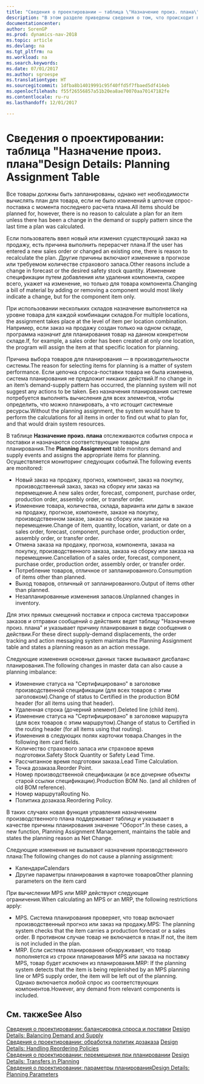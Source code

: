 ```yaml
---
title: "Сведения о проектировании — таблица \"Назначение произ. плана\""
description: "В этом разделе приведены сведения о том, что происходит при изменении способа планирования товара."
documentationcenter: 
author: SorenGP
ms.prod: dynamics-nav-2018
ms.topic: article
ms.devlang: na
ms.tgt_pltfrm: na
ms.workload: na
ms.search.keywords: 
ms.date: 07/01/2017
ms.author: sgroespe
ms.translationtype: HT
ms.sourcegitcommit: 1dfba8b14019991c95f40ffd5f7fbaed5df414eb
ms.openlocfilehash: f55f26556857a51b20ea8ae70070aa70147182fe
ms.contentlocale: ru-ru
ms.lasthandoff: 12/01/2017

---
```

# <a name="design-details-planning-assignment-table"></a><span data-ttu-id="5931a-103">Сведения о проектировании: таблица "Назначение произ. плана"</span><span class="sxs-lookup"><span data-stu-id="5931a-103">Design Details: Planning Assignment Table</span></span>
<span data-ttu-id="5931a-104">Все товары должны быть запланированы, однако нет необходимости вычислять план для товара, если не было изменений в цепочке спрос-поставка с момента последнего расчета плана.</span><span class="sxs-lookup"><span data-stu-id="5931a-104">All items should be planned for, however, there is no reason to calculate a plan for an item unless there has been a change in the demand or supply pattern since the last time a plan was calculated.</span></span>  
  
<span data-ttu-id="5931a-105">Если пользователь ввел новый или изменил существующий заказ на продажу, есть причина выполнить перерасчет плана.</span><span class="sxs-lookup"><span data-stu-id="5931a-105">If the user has entered a new sales order or changed an existing one, there is reason to recalculate the plan.</span></span> <span data-ttu-id="5931a-106">Другие причины включают изменение в прогнозе или требуемом количестве страхового запаса.</span><span class="sxs-lookup"><span data-stu-id="5931a-106">Other reasons include a change in forecast or the desired safety stock quantity.</span></span> <span data-ttu-id="5931a-107">Изменение спецификации путем добавления или удаления компонента, скорее всего, укажет на изменение, но только для товара компонента.</span><span class="sxs-lookup"><span data-stu-id="5931a-107">Changing a bill of material by adding or removing a component would most likely indicate a change, but for the component item only.</span></span>  
  
<span data-ttu-id="5931a-108">При использовании нескольких складов назначение выполняется на уровне товара для каждой комбинации складов.</span><span class="sxs-lookup"><span data-stu-id="5931a-108">For multiple locations, the assignment takes place at the level of item per location combination.</span></span> <span data-ttu-id="5931a-109">Например, если заказ на продажу создан только на одном складе, программа назначит для планирования товар на данном конкретном складе.</span><span class="sxs-lookup"><span data-stu-id="5931a-109">If, for example, a sales order has been created at only one location, the program will assign the item at that specific location for planning.</span></span>  
  
<span data-ttu-id="5931a-110">Причина выбора товаров для планирования — в производительности системы.</span><span class="sxs-lookup"><span data-stu-id="5931a-110">The reason for selecting items for planning is a matter of system performance.</span></span> <span data-ttu-id="5931a-111">Если цепочка спроса-поставки товара не была изменена, система планирования не предложит никаких действий.</span><span class="sxs-lookup"><span data-stu-id="5931a-111">If no change in an item’s demand-supply pattern has occurred, the planning system will not suggest any actions to be taken.</span></span> <span data-ttu-id="5931a-112">Без назначения планирования системе потребуется выполнять вычисления для всех элементов, чтобы определить, что можно планировать, а что истощит системные ресурсы.</span><span class="sxs-lookup"><span data-stu-id="5931a-112">Without the planning assignment, the system would have to perform the calculations for all items in order to find out what to plan for, and that would drain system resources.</span></span>  
  
<span data-ttu-id="5931a-113">В таблице **Назначение произ. плана** отслеживаются события спроса и поставки и назначаются соответствующие товары для планирования.</span><span class="sxs-lookup"><span data-stu-id="5931a-113">The **Planning Assignment** table monitors demand and supply events and assigns the appropriate items for planning.</span></span> <span data-ttu-id="5931a-114">Осуществляется мониторинг следующих событий.</span><span class="sxs-lookup"><span data-stu-id="5931a-114">The following events are monitored:</span></span>  
  
* <span data-ttu-id="5931a-115">Новый заказ на продажу, прогноз, компонент, заказ на покупку, производственный заказ, заказ на сборку или заказ на перемещение.</span><span class="sxs-lookup"><span data-stu-id="5931a-115">A new sales order, forecast, component, purchase order, production order, assembly order, or transfer order.</span></span>  
* <span data-ttu-id="5931a-116">Изменение товара, количества, склада, варианта или даты в заказе на продажу, прогнозе, компоненте, заказе на покупку, производственном заказе, заказе на сборку или заказе на перемещение.</span><span class="sxs-lookup"><span data-stu-id="5931a-116">Change of item, quantity, location, variant, or date on a sales order, forecast, component, purchase order, production order, assembly order, or transfer order.</span></span>  
* <span data-ttu-id="5931a-117">Отмена заказа на продажу, прогноза, компонента, заказа на покупку, производственного заказа, заказа на сборку или заказа на перемещение.</span><span class="sxs-lookup"><span data-stu-id="5931a-117">Cancellation of a sales order, forecast, component, purchase order, production order, assembly order, or transfer order.</span></span>  
* <span data-ttu-id="5931a-118">Потребление товаров, отличное от запланированного.</span><span class="sxs-lookup"><span data-stu-id="5931a-118">Consumption of items other than planned.</span></span>  
* <span data-ttu-id="5931a-119">Выход товаров, отличный от запланированного.</span><span class="sxs-lookup"><span data-stu-id="5931a-119">Output of items other than planned.</span></span>  
* <span data-ttu-id="5931a-120">Незапланированные изменения запасов.</span><span class="sxs-lookup"><span data-stu-id="5931a-120">Unplanned changes in inventory.</span></span>  
  
<span data-ttu-id="5931a-121">Для этих прямых смещений поставки и спроса система трассировки заказов и отправки сообщений о действиях ведет таблицу "Назначение произ. плана" и указывает причину планирования в виде сообщения о действии.</span><span class="sxs-lookup"><span data-stu-id="5931a-121">For these direct supply-demand displacements, the order tracking and action messaging system maintains the Planning Assignment table and states a planning reason as an action message.</span></span>  
  
<span data-ttu-id="5931a-122">Следующие изменения основных данных также вызывают дисбаланс планирования.</span><span class="sxs-lookup"><span data-stu-id="5931a-122">The following changes in master data can also cause a planning imbalance:</span></span>  
  
* <span data-ttu-id="5931a-123">Изменение статуса на "Сертифицировано" в заголовке производственной спецификации (для всех товаров с этим заголовком).</span><span class="sxs-lookup"><span data-stu-id="5931a-123">Change of status to Certified in the production BOM header (for all items using that header).</span></span>  
* <span data-ttu-id="5931a-124">Удаленная строка (дочерний элемент).</span><span class="sxs-lookup"><span data-stu-id="5931a-124">Deleted line (child item).</span></span>  
* <span data-ttu-id="5931a-125">Изменение статуса на "Сертифицировано" в заголовке маршрута (для всех товаров с этим маршрутом).</span><span class="sxs-lookup"><span data-stu-id="5931a-125">Change of status to Certified in the routing header (for all items using that routing).</span></span>  
* <span data-ttu-id="5931a-126">Изменения в следующих полях карточки товара.</span><span class="sxs-lookup"><span data-stu-id="5931a-126">Changes in the following item card fields.</span></span>  
* <span data-ttu-id="5931a-127">Количество страхового запаса или страховое время подготовки.</span><span class="sxs-lookup"><span data-stu-id="5931a-127">Safety Stock Quantity or Safety Lead Time.</span></span>  
* <span data-ttu-id="5931a-128">Рассчитанное время подготовки заказа.</span><span class="sxs-lookup"><span data-stu-id="5931a-128">Lead Time Calculation.</span></span>  
* <span data-ttu-id="5931a-129">Точка дозаказа.</span><span class="sxs-lookup"><span data-stu-id="5931a-129">Reorder Point.</span></span>  
* <span data-ttu-id="5931a-130">Номер производственной спецификации (и все дочерние объекты старой ссылки спецификации).</span><span class="sxs-lookup"><span data-stu-id="5931a-130">Production BOM No. (and all children of old BOM reference).</span></span>  
* <span data-ttu-id="5931a-131">Номер маршрута</span><span class="sxs-lookup"><span data-stu-id="5931a-131">Routing No.</span></span>  
* <span data-ttu-id="5931a-132">Политика дозаказа.</span><span class="sxs-lookup"><span data-stu-id="5931a-132">Reordering Policy.</span></span>  
  
<span data-ttu-id="5931a-133">В таких случаях новая функция управления назначением производственного плана поддерживает таблицу и указывает в качестве причины планирования значение "Оборот".</span><span class="sxs-lookup"><span data-stu-id="5931a-133">In these cases, a new function, Planning Assignment Management, maintains the table and states the planning reason as Net Change.</span></span>  
  
<span data-ttu-id="5931a-134">Следующие изменения не вызывают назначения производственного плана:</span><span class="sxs-lookup"><span data-stu-id="5931a-134">The following changes do not cause a planning assignment:</span></span>  
  
* <span data-ttu-id="5931a-135">Календари</span><span class="sxs-lookup"><span data-stu-id="5931a-135">Calendars</span></span>  
* <span data-ttu-id="5931a-136">Другие параметры планирования в карточке товаров</span><span class="sxs-lookup"><span data-stu-id="5931a-136">Other planning parameters on the item card</span></span>  
  
<span data-ttu-id="5931a-137">При вычислении MPS или MRP действуют следующие ограничения.</span><span class="sxs-lookup"><span data-stu-id="5931a-137">When calculating an MPS or an MRP, the following restrictions apply:</span></span>  
  
* <span data-ttu-id="5931a-138">MPS. Система планирования проверяет, что товар включает производственный прогноз или заказ на продажу.</span><span class="sxs-lookup"><span data-stu-id="5931a-138">MPS: The planning system checks that the item carries a production forecast or a sales order.</span></span> <span data-ttu-id="5931a-139">В противном случае товар не включается в план.</span><span class="sxs-lookup"><span data-stu-id="5931a-139">If not, the item is not included in the plan.</span></span>  
* <span data-ttu-id="5931a-140">MRP. Если система планирования обнаруживает, что товар пополняется из строки планирования MPS или заказа на поставку MPS, товар будет исключен из планирования.</span><span class="sxs-lookup"><span data-stu-id="5931a-140">MRP: If the planning system detects that the item is being replenished by an MPS planning line or MPS supply order, the item will be left out of the planning.</span></span> <span data-ttu-id="5931a-141">Однако включается любой спрос из соответствующих компонентов.</span><span class="sxs-lookup"><span data-stu-id="5931a-141">However, any demand from relevant components is included.</span></span>  
  
## <a name="see-also"></a><span data-ttu-id="5931a-142">См. также</span><span class="sxs-lookup"><span data-stu-id="5931a-142">See Also</span></span>  
<span data-ttu-id="5931a-143">[Сведения о проектировании: балансировка спроса и поставки](design-details-balancing-demand-and-supply.md) </span><span class="sxs-lookup"><span data-stu-id="5931a-143">[Design Details: Balancing Demand and Supply](design-details-balancing-demand-and-supply.md) </span></span>  
<span data-ttu-id="5931a-144">[Сведения о проектировании: обработка политик дозаказа](design-details-handling-reordering-policies.md) </span><span class="sxs-lookup"><span data-stu-id="5931a-144">[Design Details: Handling Reordering Policies](design-details-handling-reordering-policies.md) </span></span>  
<span data-ttu-id="5931a-145">[Сведения о проектировании: перемещения при планировании](design-details-transfers-in-planning.md) </span><span class="sxs-lookup"><span data-stu-id="5931a-145">[Design Details: Transfers in Planning](design-details-transfers-in-planning.md) </span></span>  
[<span data-ttu-id="5931a-146">Сведения о проектировании: параметры планирования</span><span class="sxs-lookup"><span data-stu-id="5931a-146">Design Details: Planning Parameters</span></span>](design-details-planning-parameters.md)  

